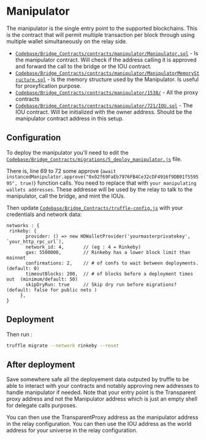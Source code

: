 # Manipulator

The manipulator is the single entry point to the supported blockchains. This is the contract that will permit multiple transaction per block through using multiple wallet simultaneously on the relay side.

- [`Codebase/Bridge_Contracts/contracts/manipulator/Manipulator.sol`](/Codebase/Bridge_Contracts/contracts/manipulator/Manipulator.sol) - Is the manipulator contract. Will check if the address calling it is approved and forward the call to the bridge or the IOU contract.
- [`Codebase/Bridge_Contracts/contracts/manipulator/ManipulatorMemoryStructure.sol`](/Codebase/Bridge_Contracts/contracts/manipulator/ManipulatorMemoryStructure.sol) - Is the memory structure used by the Manipulator. Is useful for proxyfication purpose.
- [`Codebase/Bridge_Contracts/contracts/manipulator/1538/`](/Codebase/Bridge_Contracts/contracts/manipulator/1538) - All the proxy contracts
- [`Codebase/Bridge_Contracts/contracts/manipulator/721/IOU.sol`](/Codebase/Bridge_Contracts/contracts/manipulator/721/IOU.sol) - The IOU contract. Will be initialized with the owner address. Should be the manipulator contract address in this setup.

## Configuration

To deploy the manipulator you'll need to edit the [`Codebase/Bridge_Contracts/migrations/5_deploy_manipulator.js`](/Codebase/Bridge_Contracts/migrations/5_deploy_manipulator.js) file.

There is, line 69 to 72 some approve (`await instancedManipulator.approve("0x02f69FaEb7976FB4Ce32cDF4916f9DB01f559595", true)`) function calls. You need to replace that with `your manipulating wallets addresses`. These addresse will be used by the relay to talk to the manipulator, call the bridge, and mint the IOUs.

Then update [`Codebase/Bridge_Contracts/truffle-config.js`](/Codebase/Bridge_Contracts/truffle-config.js) with your credentials and network data:
```
networks : {
 rinkeby: {
       provider: () => new HDWalletProvider('yourmasterprivatekey', `your_http_rpc_url`),
       network_id: 4,       // (eg : 4 = Rinkeby)
       gas: 5500000,        // Rinkeby has a lower block limit than mainnet
       confirmations: 2,    // # of confs to wait between deployments. (default: 0)
       timeoutBlocks: 200,  // # of blocks before a deployment times out  (minimum/default: 50)
       skipDryRun: true     // Skip dry run before migrations? (default: false for public nets )
     },
}
```

## Deployment

Then run :
```bash
truffle migrate --network rinkeby --reset
```

## After deployment

Save somewhere safe all the deployement data outputed by truffle to be able to interact with your contracts and notably approving new addresses to handle manipulator if needed. Note that your entry point is the Transparent proxy address and not the Manipulator address which is just an empty shell for delegate calls purposes.

You can then use the TransparentProxy address as the manipulator address in the relay configuration.
You can then use the IOU address as the world address for your universe in the relay configuration.

